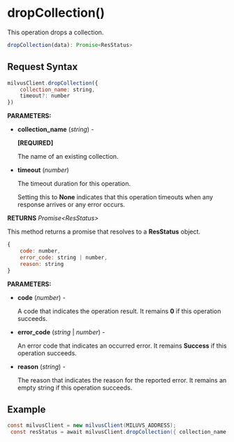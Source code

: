# dropCollection()

This operation drops a collection.

```javascript
dropCollection(data): Promise<ResStatus>
```

## Request Syntax

```javascript
milvusClient.dropCollection({ 
    collection_name: string,
    timeout?: number
})
```

**PARAMETERS:**

- **collection_name** (*string*) -

    **[REQUIRED]**

    The name of an existing collection.

- **timeout** (*number*)  

    The timeout duration for this operation. 

    Setting this to **None** indicates that this operation timeouts when any response arrives or any error occurs.

**RETURNS** *Promise\<ResStatus>*

This method returns a promise that resolves to a **ResStatus** object.

```javascript
{
    code: number,
    error_code: string | number,
    reason: string
}
```

**PARAMETERS:**

- **code** (*number*) -

    A code that indicates the operation result. It remains **0** if this operation succeeds.

- **error_code** (*string* | *number*) -

    An error code that indicates an occurred error. It remains **Success** if this operation succeeds. 

- **reason** (*string*) - 

    The reason that indicates the reason for the reported error. It remains an empty string if this operation succeeds.

## Example

```java
const milvusClient = new milvusClient(MILUVS_ADDRESS);
 const resStatus = await milvusClient.dropCollection({ collection_name: 'my_collection' });
```

